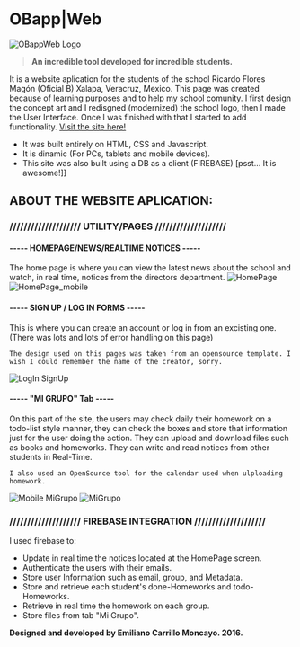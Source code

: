 # OBapp|Web

![OBappWeb Logo](http://oficialbapp.com/Multimedia/Logos/OBlogo.png)

> **An incredible tool developed for incredible students.**

It is a website aplication for the students of the school Ricardo Flores Magón (Oficial B) Xalapa, Veracruz, Mexico. 
This page was created because of learning purposes and to help my school comunity.
I first design the concept art and I redisgned (modernized) the school logo, then I made the User Interface. Once I was finished with that I started to add functionality.
[Visit the site here!](http://oficialbapp.esy.es)

- It was built entirely on HTML, CSS and Javascript.
- It is dinamic (For PCs, tablets and mobile devices).
- This site was also built using a DB as a client (FIREBASE) [psst... It is awesome!]]

## ABOUT THE WEBSITE APLICATION:
### //////////////////// UTILITY/PAGES ////////////////////

#### ----- HOMEPAGE/NEWS/REALTIME NOTICES -----
The home page is where you can view the latest news about the school and watch, in real time, notices from the directors department.
![HomePage](https://raw.githubusercontent.com/emiliano-carrillo/OBappWeb/master/GitHub%20Previews/Captura%20de%20pantalla%202016-12-22%20a%20la(s)%2000.12.36.png)
![HomePage_mobile](https://raw.githubusercontent.com/emiliano-carrillo/OBappWeb/master/GitHub%20Previews/Captura%20de%20pantalla%202016-12-22%20a%20la(s)%2000.13.02.png)

#### ----- SIGN UP / LOG IN FORMS -----
This is where you can create an account or log in from an excisting one.
(There was lots and lots of error handling on this page)
```
The design used on this pages was taken from an opensource template. I wish I could remember the name of the creator, sorry.
```
![LogIn SignUp](https://raw.githubusercontent.com/emiliano-carrillo/OBappWeb/master/GitHub%20Previews/Captura%20de%20pantalla%202016-12-22%20a%20la(s)%2000.14.59.png)

#### ----- "MI GRUPO" Tab -----
On this part of the site, the users may check daily their homework on a todo-list style manner, they can check the boxes and store that information just for the user doing the action. They can upload and download files such as books and homeworks. They can write and read notices from other students in Real-Time.
```
I also used an OpenSource tool for the calendar used when ulploading homework.
```

![Mobile MiGrupo](https://raw.githubusercontent.com/emiliano-carrillo/OBappWeb/master/GitHub%20Previews/Captura%20de%20pantalla%202016-12-22%20a%20la(s)%2000.13.34.png)
![MiGrupo](https://raw.githubusercontent.com/emiliano-carrillo/OBappWeb/master/GitHub%20Previews/Captura%20de%20pantalla%202016-12-22%20a%20la(s)%2000.13.52.png)

### //////////////////// FIREBASE INTEGRATION ////////////////////
I used firebase to:
- Update in real time the notices located at the HomePage screen.
- Authenticate the users with their emails.
- Store user Information such as email, group, and Metadata.
- Store and retrieve each student's done-Homeworks and todo-Homeworks.
- Retrieve in real time the homework on each group.
- Store files from tab "Mi Grupo".


**Designed and developed by Emiliano Carrillo Moncayo. 2016.**



